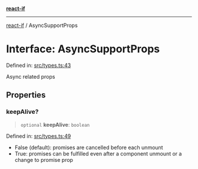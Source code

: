[**react-if**](../README.md)

***

[react-if](../globals.md) / AsyncSupportProps

# Interface: AsyncSupportProps

Defined in: [src/types.ts:43](https://github.com/romac/react-if/blob/71170442c8c788e995485f0d3ed5b6b6ba023db2/src/types.ts#L43)

Async related props

## Properties

### keepAlive?

> `optional` **keepAlive**: `boolean`

Defined in: [src/types.ts:49](https://github.com/romac/react-if/blob/71170442c8c788e995485f0d3ed5b6b6ba023db2/src/types.ts#L49)

- False (default): promises are cancelled before each unmount
- True: promises can be fulfilled even after a
component unmount or a change to promise prop
